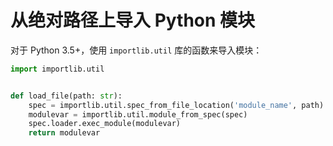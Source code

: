 # 从绝对路径上导入 Python 模块

对于 Python 3.5+，使用 `importlib.util` 库的函数来导入模块：

```python
import importlib.util


def load_file(path: str):
    spec = importlib.util.spec_from_file_location('module_name', path)
    modulevar = importlib.util.module_from_spec(spec)
    spec.loader.exec_module(modulevar)
    return modulevar
```

